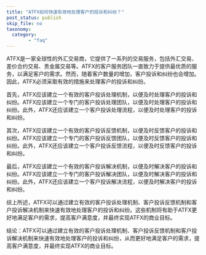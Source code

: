 ```yaml
---
title: "ATFX如何快速有效地处理客户的投诉和纠纷？"
post_status: publish
skip_file: no
taxonomy:
  category:
        - "faq"
---
```


ATFX是一家全球性的外汇交易商，它提供了一系列的交易服务，包括外汇交易、差价合约交易、贵金属交易等。ATFX的客户服务团队一直致力于提供最优质的服务，以满足客户的需求。然而，随着客户数量的增加，客户投诉和纠纷也会增加。因此，ATFX必须采取有效的措施来处理客户的投诉和纠纷。

首先，ATFX应该建立一个有效的客户投诉处理机制，以便及时处理客户的投诉和纠纷。ATFX应该建立一个专门的客户投诉处理团队，以便及时处理客户的投诉和纠纷。此外，ATFX还应该建立一个客户投诉处理流程，以便及时处理客户的投诉和纠纷。

其次，ATFX应该建立一个有效的客户投诉反馈机制，以便及时反馈客户的投诉和纠纷。ATFX应该建立一个专门的客户投诉反馈团队，以便及时反馈客户的投诉和纠纷。此外，ATFX还应该建立一个客户投诉反馈流程，以便及时反馈客户的投诉和纠纷。

最后，ATFX应该建立一个有效的客户投诉解决机制，以便及时解决客户的投诉和纠纷。ATFX应该建立一个专门的客户投诉解决团队，以便及时解决客户的投诉和纠纷。此外，ATFX还应该建立一个客户投诉解决流程，以便及时解决客户的投诉和纠纷。

综上所述，ATFX可以通过建立有效的客户投诉处理机制、客户投诉反馈机制和客户投诉解决机制来快速有效地处理客户的投诉和纠纷。这些机制将有助于ATFX更好地满足客户的需求，提高客户满意度，并最终实现ATFX的商业目标。

结论：ATFX可以通过建立有效的客户投诉处理机制、客户投诉反馈机制和客户投诉解决机制来快速有效地处理客户的投诉和纠纷，从而更好地满足客户的需求，提高客户满意度，并最终实现ATFX的商业目标。
